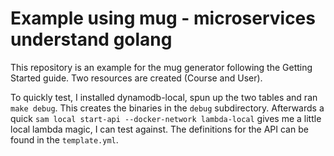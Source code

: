 # Example using mug - microservices understand golang

This repository is an example for the mug generator following the Getting Started guide.
Two resources are created (Course and User).

To quickly test, I installed dynamodb-local, spun up the two tables and ran `make debug`. This creates the binaries in the `debug` subdirectory.
Afterwards a quick `sam local start-api --docker-network lambda-local` gives me a little local lambda magic, I can test against. The definitions for the API can be found in the `template.yml`.
